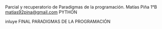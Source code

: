Parcial y recuperatorio de Paradigmas de la programación. 
Matías Piña
1°B
matias92pina@gmail.com
PYTHON

inluye FINAL PARADIGMAS DE LA PROGRAMACIÓN
